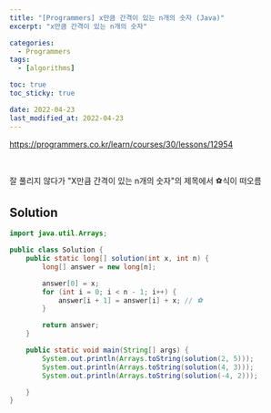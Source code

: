 ```yaml
---
title: "[Programmers] x만큼 간격이 있는 n개의 숫자 (Java)"
excerpt: "x만큼 간격이 있는 n개의 숫자"

categories:
  - Programmers
tags:
  - [algorithms]

toc: true
toc_sticky: true

date: 2022-04-23
last_modified_at: 2022-04-23
---
```


<https://programmers.co.kr/learn/courses/30/lessons/12954>

<br>

잘 풀리지 않다가 "X만큼 간격이 있는 n개의 숫자"의 제목에서 ⚽식이 떠오름


## Solution

```java
import java.util.Arrays;

public class Solution {
    public static long[] solution(int x, int n) {
        long[] answer = new long[n];

        answer[0] = x;
        for (int i = 0; i < n - 1; i++) {
            answer[i + 1] = answer[i] + x; // ⚽
        }

        return answer;
    }

    public static void main(String[] args) {
        System.out.println(Arrays.toString(solution(2, 5)));
        System.out.println(Arrays.toString(solution(4, 3)));
        System.out.println(Arrays.toString(solution(-4, 2)));

    }
}

```
